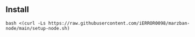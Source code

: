 ## Install
```
bash <(curl -Ls https://raw.githubusercontent.com/iERROR0098/marzban-node/main/setup-node.sh)

```
